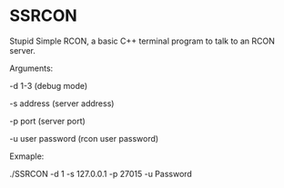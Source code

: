# SSRCON
Stupid Simple RCON, a basic C++ terminal program to talk to an RCON server.

Arguments:

-d 1-3 (debug mode)

-s address (server address)

-p port (server port)

-u user password (rcon user password)

Exmaple:

./SSRCON -d 1 -s 127.0.0.1 -p 27015 -u Password
